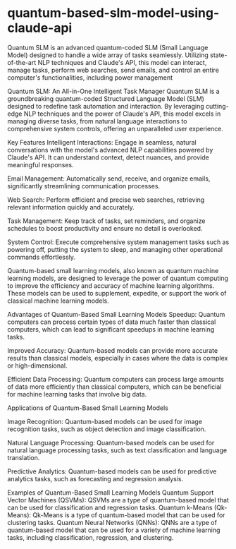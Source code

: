 # quantum-based-slm-model-using-claude-api
Quantum SLM is an advanced quantum-coded SLM (Small Language Model) designed to handle a wide array of tasks seamlessly. Utilizing state-of-the-art NLP techniques and Claude's API, this model can interact, manage tasks, perform web searches, send emails, and control an entire computer's functionalities, including power management

Quantum SLM: An All-in-One Intelligent Task Manager
Quantum SLM is a groundbreaking quantum-coded Structured Language Model (SLM) designed to redefine task automation and interaction. By leveraging cutting-edge NLP techniques and the power of Claude's API, this model excels in managing diverse tasks, from natural language interactions to comprehensive system controls, offering an unparalleled user experience.

Key Features
Intelligent Interactions: Engage in seamless, natural conversations with the model's advanced NLP capabilities powered by Claude's API. It can understand context, detect nuances, and provide meaningful responses.

Email Management: Automatically send, receive, and organize emails, significantly streamlining communication processes.

Web Search: Perform efficient and precise web searches, retrieving relevant information quickly and accurately.

Task Management: Keep track of tasks, set reminders, and organize schedules to boost productivity and ensure no detail is overlooked.

System Control: Execute comprehensive system management tasks such as powering off, putting the system to sleep, and managing other operational commands effortlessly.


Quantum-based small learning models, also known as quantum machine learning models, are designed to leverage the power of quantum computing to improve the efficiency and accuracy of machine learning algorithms. These models can be used to supplement, expedite, or support the work of classical machine learning models.

Advantages of Quantum-Based Small Learning Models
Speedup: Quantum computers can process certain types of data much faster than classical computers, which can lead to significant speedups in machine learning tasks.

Improved Accuracy: Quantum-based models can provide more accurate results than classical models, especially in cases where the data is complex or high-dimensional.

Efficient Data Processing: Quantum computers can process large amounts of data more efficiently than classical computers, which can be beneficial for machine learning tasks that involve big data.


Applications of Quantum-Based Small Learning Models

Image Recognition: Quantum-based models can be used for image recognition tasks, such as object detection and image classification.

Natural Language Processing: Quantum-based models can be used for natural language processing tasks, such as text classification and language translation.

Predictive Analytics: Quantum-based models can be used for predictive analytics tasks, such as forecasting and regression analysis.

Examples of Quantum-Based Small Learning Models
Quantum Support Vector Machines (QSVMs): QSVMs are a type of quantum-based model that can be used for classification and regression tasks.
Quantum k-Means (Qk-Means): Qk-Means is a type of quantum-based model that can be used for clustering tasks.
Quantum Neural Networks (QNNs): QNNs are a type of quantum-based model that can be used for a variety of machine learning tasks, including classification, regression, and clustering.
